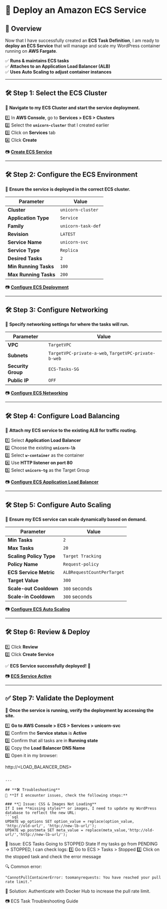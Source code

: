 # **🚀 Deploy an Amazon ECS Service**

## **📌 Overview**
Now that I have successfully created an **ECS Task Definition**, I am ready to **deploy an ECS Service** that will manage and scale my WordPress container running on **AWS Fargate**.

✅ **Runs & maintains ECS tasks**  
✅ **Attaches to an Application Load Balancer (ALB)**  
✅ **Uses Auto Scaling to adjust container instances**  

---

## **🛠️ Step 1: Select the ECS Cluster**
📌 **Navigate to my ECS Cluster and start the service deployment.**  

1️⃣ In **AWS Console**, go to **Services > ECS > Clusters**  
2️⃣ Select the **`unicorn-cluster`** that I created earlier  
3️⃣ Click on **Services** tab  
4️⃣ Click **Create**  

📷 [**Create ECS Service**](./images/create-ecs-service.png)

---

## **🛠️ Step 2: Configure the ECS Environment**
📌 **Ensure the service is deployed in the correct ECS cluster.**  

| Parameter       | Value               |
|----------------|---------------------|
| **Cluster**    | `unicorn-cluster`   |
| **Application Type** | `Service` |
| **Family**     | `unicorn-task-def`  |
| **Revision**   | `LATEST`            |
| **Service Name** | `unicorn-svc`     |
| **Service Type** | `Replica`         |
| **Desired Tasks** | `2`               |
| **Min Running Tasks** | `100`          |
| **Max Running Tasks** | `200`          |

📷 [**Configure ECS Deployment**](./images/configure-ecs-deployment.png)

---

## **🛠️ Step 3: Configure Networking**
📌 **Specify networking settings for where the tasks will run.**  

| Parameter         | Value                |
|------------------|----------------------|
| **VPC**         | `TargetVPC`          |
| **Subnets**     | `TargetVPC-private-a-web`, `TargetVPC-private-b-web` |
| **Security Group** | `ECS-Tasks-SG`     |
| **Public IP**   | `OFF`                |

📷 [**Configure ECS Networking**](./images/configure-ecs-networking.png)

---

## **🛠️ Step 4: Configure Load Balancing**
📌 **Attach my ECS service to the existing ALB for traffic routing.**  

1️⃣ Select **Application Load Balancer**  
2️⃣ Choose the existing **`unicorn-lb`**  
3️⃣ Select **`w-container`** as the container  
4️⃣ Use **HTTP listener on port 80**  
5️⃣ Select **`unicorn-tg`** as the Target Group  

📷 [**Configure ECS Application Load Balancer**](./images/configure-ecs-alb.png)

---

## **🛠️ Step 5: Configure Auto Scaling**
📌 **Ensure my ECS service can scale dynamically based on demand.**  

| Parameter           | Value                |
|--------------------|----------------------|
| **Min Tasks**      | `2`                  |
| **Max Tasks**      | `20`                 |
| **Scaling Policy Type** | `Target Tracking` |
| **Policy Name**    | `Request-policy`     |
| **ECS Service Metric** | `ALBRequestCountPerTarget` |
| **Target Value**   | `300`                |
| **Scale-out Cooldown** | `300` seconds   |
| **Scale-in Cooldown** | `300` seconds   |

📷 [**Configure ECS Auto Scaling**](./images/configure-ecs-autoscaling.png)

---

## **🛠️ Step 6: Review & Deploy**
1️⃣ Click **Review**  
2️⃣ Click **Create Service**  

✅ **ECS Service successfully deployed!** 🎉  

📷 [**ECS Service Active**](./images/ecs-service-active.png)

---

## **✅ Step 7: Validate the Deployment**
📌 **Once the service is running, verify the deployment by accessing the site.**  

1️⃣ **Go to AWS Console > ECS > Services > unicorn-svc**  
2️⃣ Confirm the **Service status** is **Active**  
3️⃣ Confirm that all tasks are in **Running state**  
4️⃣ Copy the **Load Balancer DNS Name**  
5️⃣ Open it in my browser:  

http://<LOAD_BALANCER_DNS>
```

---

## **🛠️ Troubleshooting**
📌 **If I encounter issues, check the following steps:**  

### **🔹 Issue: CSS & Images Not Loading**
If I see **missing styles** or images, I need to update my WordPress database to reflect the new URL:
```sql
UPDATE wp_options SET option_value = replace(option_value, 'http://old-url/', 'http://new-lb-url/');
UPDATE wp_postmeta SET meta_value = replace(meta_value,'http://old-url/','http://new-lb-url/');
```
🔹 Issue: ECS Tasks Going to STOPPED State
If my tasks go from PENDING → STOPPED, I can check logs:
1️⃣ Go to ECS > Tasks > Stopped
2️⃣ Click on the stopped task and check the error message

🔍 Common error:
```
"CannotPullContainerError: toomanyrequests: You have reached your pull rate limit."
```
📌 Solution: Authenticate with Docker Hub to increase the pull rate limit.

📷 ECS Task Troubleshooting Guide
